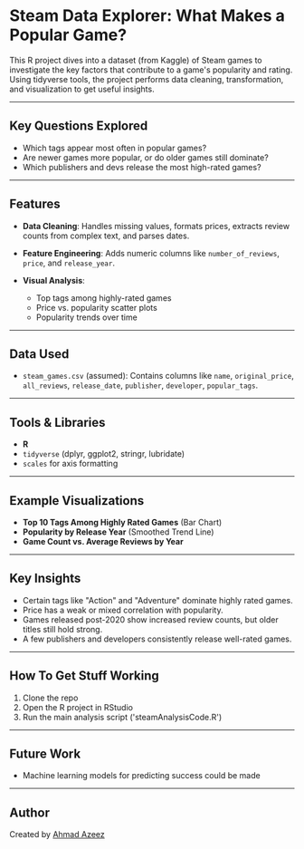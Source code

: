 # Steam Data Explorer: What Makes a Popular Game?

This R project dives into a dataset (from Kaggle) of Steam games to investigate the key factors that contribute to a game's popularity and rating. Using tidyverse tools, the project performs data cleaning, transformation, and visualization to get useful insights.

---

## Key Questions Explored

* Which tags appear most often in popular games?
* Are newer games more popular, or do older games still dominate?
* Which publishers and devs release the most high-rated games?


---

## Features

* **Data Cleaning**: Handles missing values, formats prices, extracts review counts from complex text, and parses dates.
* **Feature Engineering**: Adds numeric columns like `number_of_reviews`, `price`, and `release_year`.
* **Visual Analysis**:

  * Top tags among highly-rated games
  * Price vs. popularity scatter plots
  * Popularity trends over time

---

## Data Used

* `steam_games.csv` (assumed): Contains columns like `name`, `original_price`, `all_reviews`, `release_date`, `publisher`, `developer`, `popular_tags`.

---

## Tools & Libraries

* **R**
* `tidyverse` (dplyr, ggplot2, stringr, lubridate)
* `scales` for axis formatting

---

## Example Visualizations

* **Top 10 Tags Among Highly Rated Games** (Bar Chart)
* **Popularity by Release Year** (Smoothed Trend Line)
* **Game Count vs. Average Reviews by Year**

---

## Key Insights

* Certain tags like "Action" and "Adventure" dominate highly rated games.
* Price has a weak or mixed correlation with popularity.
* Games released post-2020 show increased review counts, but older titles still hold strong.
* A few publishers and developers consistently release well-rated games.

---

## How To Get Stuff Working

1. Clone the repo
2. Open the R project in RStudio
3. Run the main analysis script ('steamAnalysisCode.R')

---

## Future Work

* Machine learning models for predicting success could be made

---

## Author

Created by [Ahmad Azeez](https://github.com/AhmadAzeez999)
